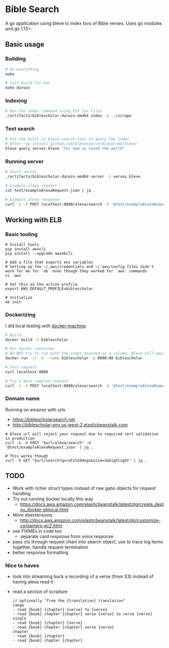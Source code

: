 # Bible Search

A go application using bleve to index tsvs of Bible verses. Uses go modules and go 1.13+.

## Basic usage

### Building

```bash
# Do everything
make

# Just build for mac
make darwin
```

### Indexing

```bash
# Run the index command using ESV tsv files
./artifacts/biblescholar-darwin-amd64 index -d ../scrape
```

### Text search

```bash
# Use the built in bleve search tool to query the index
# After "go install github.com/blevesearch/bleve/cmd/bleve"
bleve query verses.bleve "for God so loved the world"
```

### Running server

```bash
# Start server
./artifacts/biblescholar-darwin-amd64 server -i verses.bleve

# Example alexa request
cat test/exampleAlexaRequest.json | jq .

# Example alexa response
curl -s -X POST localhost:8000/alexa/search -d '@test/exampleAlexaRequest.json' | jq .
```

## Working with ELB

### Basic tooling

```
# Install tools
pip install awscli
pip install --upgrade awsebcli

# Add a file that exports env variables
# Setting up the ~/.aws/credentials and ~/.aws/config files didn't work for me for `eb` even though they worked for `aws` commands
vi .aws

# Set this as the active profile
export AWS_DEFAULT_PROFILE=biblescholar

# Initialize
eb init
```

### Dockerizing

I did local testing with [docker-machine](https://docs.docker.com/machine).

```bash
# Build
docker build -t biblescholar .

# Run docker container
# DO NOT try to run with the index mounted as a volume. Bleve will panic when it tries to work with a fs mutex. :(
docker run -it -d --name biblescholar -p 8000:80 biblescholar

# Test request
curl localhost:8000

# Try a more complex request
curl -s -X POST localhost:8000/alexa/search -d '@test/exampleAlexaRequest.json'
```

### Domain name

Running on amazon with urls

* https://biblescholarsearch.net
* http://biblescholar-env.us-west-2.elasticbeanstalk.com

```
# Alexa url will reject your request due to required cert validation in production
curl -s -X POST "$url/alexa/search" -d '@test/exampleAlexaRequest.json' | jq .

# This works though
curl -X GET "$url/search?q=cats%20dogs&size=2&highlight" | jq .
```

## TODO

* Work with richer struct types instead of raw gabs objects for request handling
* Try out running docker locally this way
    * https://docs.aws.amazon.com/elasticbeanstalk/latest/dg/create_deploy_docker-eblocal.html
* More ebextensions
    * http://docs.aws.amazon.com/elasticbeanstalk/latest/dg/customize-containers-ec2.html
* see FIXMEs in code too
    * separate card response from voice response
* pass ctx through request chain into search object, use to trace log items together, handle request termination
* better response formatting


### Nice to haves

* look into streaming back a recording of a verse (from S3) instead of having alexa read it
* read a section of scripture

    ```
    // optionally "from the {translation} translation"
    range
    - read {book} {chapter} {verse} to {verse}
    - read {book} chapter {chapter} verse {verse} to verse {verse}
    single
    - read {book} {chapter} {verse}
    - read {book} chapter {chapter} verse {verse}
    chapter
    - read {book} {chapter}
    - read {book} chapter {chapter}
    ```

